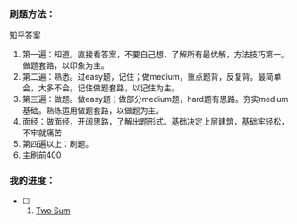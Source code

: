 ### 刷题方法：

[知乎答案](https://www.zhihu.com/question/31092580/answer/453117660)

1. 第一遍：知道。直接看答案，不要自己想，了解所有最优解，方法技巧第一。做题套路，以印象为主。
2. 第二遍：熟悉。过easy题，记住；做medium，重点题背，反复背。最简单会，大多不会。记住做题套路，以记住为主。
3. 第三遍：做题。做easy题；做部分medium题，hard题有思路。夯实medium基础。熟练运用做题套路，以做题为主。
4. 面经：做面经，开阔思路，了解出题形式。基础决定上层建筑，基础牢轻松，不牢就痛苦
5. 第四遍以上：刷题。
6. 主刷前400 

### 我的进度：

- [ ] 1. [Two Sum](https://leetcode.com/problems/two-sum/description/) 